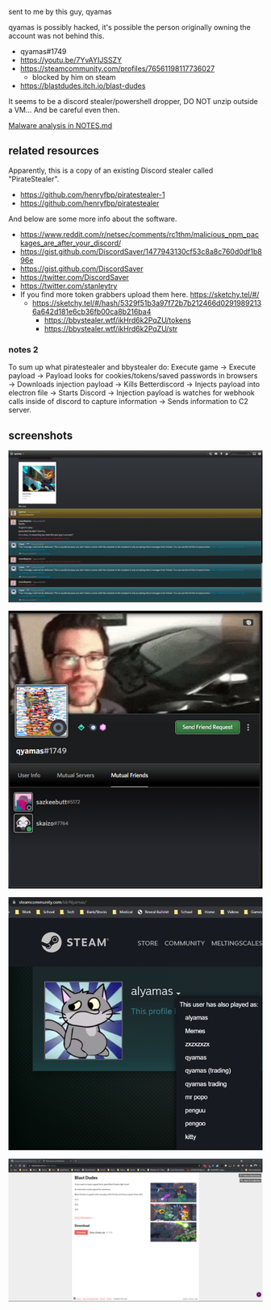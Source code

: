 sent to me by this guy, qyamas

qyamas is possibly hacked, it's possible the person originally owning the account was not behind this.

-   qyamas#1749  
-   https://youtu.be/7YvAYIJSSZY  
-   https://steamcommunity.com/profiles/76561198117736027
    -   blocked by him on steam
-   https://blastdudes.itch.io/blast-dudes  

It seems to be a discord stealer/powershell dropper, DO NOT unzip outside a VM... And be careful even then.

[Malware analysis in NOTES.md](NOTES.md)

## related resources

Apparently, this is a copy of an existing Discord stealer called "PirateStealer".

-   https://github.com/henryfbp/piratestealer-1
-   https://github.com/henryfbp/piratestealer

And below are some more info about the software.

-   https://www.reddit.com/r/netsec/comments/rc1thm/malicious_npm_packages_are_after_your_discord/
-   https://gist.github.com/DiscordSaver/1477943130cf53c8a8c760d0df1b896e
-   https://gist.github.com/DiscordSaver
-   https://twitter.com/DiscordSaver
-   https://twitter.com/stanleytry
-   If you find more token grabbers upload them here. https://sketchy.tel/#/
    -   https://sketchy.tel/#/hash/5329f51b3a97f72b7b212466d02919892136a642d181e6cb36fb00ca8b216ba4
        -   https://bbystealer.wtf/ikHrd6k2PqZU/tokens
        -   https://bbystealer.wtf/ikHrd6k2PqZU/str

### notes 2

To sum up what piratestealer and bbystealer do: Execute game -> Execute payload -> Payload looks for cookies/tokens/saved passwords in browsers -> Downloads injection payload -> Kills Betterdiscord -> Injects payload into electron file -> Starts Discord -> Injection payload is watches for webhook calls inside of discord to capture information -> Sends information to C2 server.

## screenshots

![](img/snippy.png)

![](img/snippy2.png)

![](img/snippy3.png)

![](img/blastdudesitch.png)
